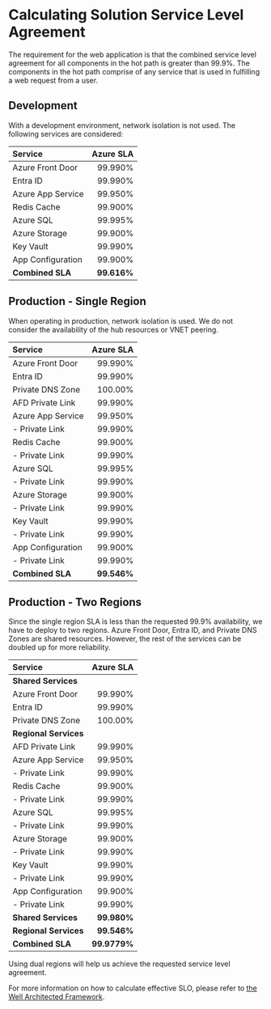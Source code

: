 # Calculating Solution Service Level Agreement

The requirement for the web application is that the combined service level agreement for all components in the hot path is greater than 99.9%.  The components in the hot path comprise of any service that is used in fulfilling a web request from a user.  

## Development

With a development environment, network isolation is not used.  The following services are considered:

| Service           | Azure SLA |
|:------------------|----------:|
| Azure Front Door  | 99.990%   |
| Entra ID          | 99.990%   |
| Azure App Service | 99.950%   |
| Redis Cache       | 99.900%   |
| Azure SQL         | 99.995%   |
| Azure Storage     | 99.900%   |
| Key Vault         | 99.990%   |
| App Configuration | 99.900%   |
| **Combined SLA**  | **99.616%** |

## Production - Single Region

When operating in production, network isolation is used.  We do not consider the availability of the hub resources or VNET peering.

| Service           | Azure SLA |
|:------------------|----------:|
| Azure Front Door  | 99.990%   |
| Entra ID          | 99.990%   |
| Private DNS Zone  | 100.00%   |
| AFD Private Link  | 99.990%   |
| Azure App Service | 99.950%   |
| - Private Link    | 99.990%   |
| Redis Cache       | 99.900%   |
| - Private Link    | 99.990%   |
| Azure SQL         | 99.995%   |
| - Private Link    | 99.990%   |
| Azure Storage     | 99.900%   |
| - Private Link    | 99.990%   |
| Key Vault         | 99.990%   |
| - Private Link    | 99.990%   |
| App Configuration | 99.900%   |
| - Private Link    | 99.990%   |
| **Combined SLA**  | **99.546%** |

## Production - Two Regions

Since the single region SLA is less than the requested 99.9% availability, we have to deploy to two regions.  Azure Front Door, Entra ID, and Private DNS Zones are shared resources.  However, the rest of the services can be doubled up for more reliability.

| Service           | Azure SLA |
|:------------------|----------:|
| **Shared Services** ||
| Azure Front Door  | 99.990%   |
| Entra ID          | 99.990%   |
| Private DNS Zone  | 100.00%   |
| **Regional Services** ||
| AFD Private Link  | 99.990%   |
| Azure App Service | 99.950%   |
| - Private Link    | 99.990%   |
| Redis Cache       | 99.900%   |
| - Private Link    | 99.990%   |
| Azure SQL         | 99.995%   |
| - Private Link    | 99.990%   |
| Azure Storage     | 99.900%   |
| - Private Link    | 99.990%   |
| Key Vault         | 99.990%   |
| - Private Link    | 99.990%   |
| App Configuration | 99.900%   |
| - Private Link    | 99.990%   |
| **Shared Services**   | **99.980%**   |
| **Regional Services** | **99.546%**   |
| **Combined SLA**      | **99.9779%**  |

Using dual regions will help us achieve the requested service level agreement.

For more information on how to calculate effective SLO, please refer to [the Well Architected Framework](https://learn.microsoft.com/azure/well-architected/reliability/metrics).
